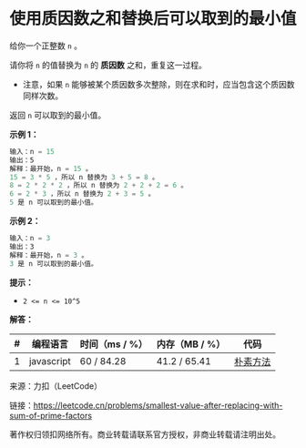 # 使用质因数之和替换后可以取到的最小值

给你一个正整数 `n` 。

请你将 `n` 的值替换为 `n` 的 **质因数** 之和，重复这一过程。

- 注意，如果 `n` 能够被某个质因数多次整除，则在求和时，应当包含这个质因数同样次数。

返回 `n` 可以取到的最小值。

**示例 1：**

``` javascript
输入：n = 15
输出：5
解释：最开始，n = 15 。
15 = 3 * 5 ，所以 n 替换为 3 + 5 = 8 。
8 = 2 * 2 * 2 ，所以 n 替换为 2 + 2 + 2 = 6 。
6 = 2 * 3 ，所以 n 替换为 2 + 3 = 5 。
5 是 n 可以取到的最小值。
```

**示例 2：**

``` javascript
输入：n = 3
输出：3
解释：最开始，n = 3 。
3 是 n 可以取到的最小值。
```

**提示：**

- `2 <= n <= 10^5`

**解答：**

**#**|**编程语言**|**时间（ms / %）**|**内存（MB / %）**|**代码**
--|--|--|--|--
1|javascript|60 / 84.28|41.2 / 65.41|[朴素方法](./javascript/ac_v1.js)

来源：力扣（LeetCode）

链接：https://leetcode.cn/problems/smallest-value-after-replacing-with-sum-of-prime-factors

著作权归领扣网络所有。商业转载请联系官方授权，非商业转载请注明出处。